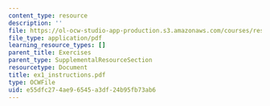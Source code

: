 ```yaml
---
content_type: resource
description: ''
file: https://ol-ocw-studio-app-production.s3.amazonaws.com/courses/res-14-001-abdul-latif-jameel-poverty-action-lab-executive-training-evaluating-social-programs-2009-spring-2009/e55dfc274ae96545a3df24b95fb73ab6_ex1_instructions.pdf
file_type: application/pdf
learning_resource_types: []
parent_title: Exercises
parent_type: SupplementalResourceSection
resourcetype: Document
title: ex1_instructions.pdf
type: OCWFile
uid: e55dfc27-4ae9-6545-a3df-24b95fb73ab6
---
```

